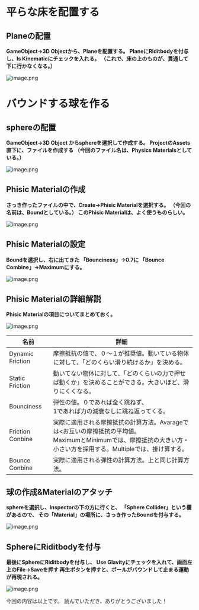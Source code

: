 # 平らな床を配置する

## Planeの配置
**GameObject->3D Objectから、Planeを配置する。
PlaneにRiditbodyを付与し、Is Kinematicにチェックを入れる。
（これで、床の上のものが、貫通して下に行かなくなる。）**

![image.png](https://qiita-image-store.s3.ap-northeast-1.amazonaws.com/0/850380/958ca69a-66d1-f5a1-7e6c-aaaf2dc6bdda.png)

# バウンドする球を作る

## sphereの配置

**GameObject->3D Object からsphereを選択して作成する。
ProjectのAssets直下に、ファイルを作成する
（今回のファイル名は、Physics Materialsとしている。）**

![image.png](https://qiita-image-store.s3.ap-northeast-1.amazonaws.com/0/850380/379ba796-db39-7f95-406e-2ab8d14741c0.png)

## Phisic Materialの作成

**さっき作ったファイルの中で、Create->Phisic Materialを選択する。
（今回の名前は、Boundとしている。）
このPhisic Materialは、よく使うものらしい。**

![image.png](https://qiita-image-store.s3.ap-northeast-1.amazonaws.com/0/850380/0653ce2e-a231-55d8-4c5e-bd0ce3912596.png)

## Phisic Materialの設定

**Boundを選択し、右に出てきた
「Bounciness」->0.7に
「Bounce Combine」->Maximumにする。**

![image.png](https://qiita-image-store.s3.ap-northeast-1.amazonaws.com/0/850380/4dc3e2ab-7e40-0c90-6c65-0b2ce634a46f.png)


## Phisic Materialの詳細解説

**Phisic Materialの項目についてまとめておく。**

![image.png](https://qiita-image-store.s3.ap-northeast-1.amazonaws.com/0/850380/d77f3b6a-5b7a-273d-912a-72f88e24eaeb.png)


|名前|詳細|
|-----|-------------------------------------------|
|Dynamic Friction|摩擦抵抗の値で、０～１が推奨値。動いている物体に対して、「どのくらい滑り続けるか」を決める。|
|Static Friction|動いてない物体に対して、「どのくらいの力で押せば動くか」を決めることができる。大きいほど、滑りにくくなる。|
|Bounciness|弾性の値。０であれば全く跳ねず、<br>1であれば力の減衰なしに跳ね返ってくる。|
|Friction Conbine|実際に適用される摩擦抵抗の計算方法。Avarageでは<お互いの摩擦抵抗の平均値。<br>MaximumとMinimumでは、摩擦抵抗の大きい方・小さい方を採用する。Multipleでは、掛け算する。|
|Bounce Conbine|実際に適用される弾性の計算方法。上と同じ計算方法。|

## 球の作成&Materialのアタッチ

**sphereを選択し、Inspectorの下の方に行くと、
「Sphere Collider」という欄があるので、
その「Material」の場所に、さっき作ったBoundを付与する。**

![image.png](https://qiita-image-store.s3.ap-northeast-1.amazonaws.com/0/850380/2266b916-ea65-a5e6-3a1e-749b9f92afc7.png)

## SphereにRiditbodyを付与

**最後にSphereにRiditbodyを付与し、
Use Glavityにチェックを入れて、画面左上のFile->Saveを押す
再生ボタンを押すと、ボールがバウンドして止まる運動が再現される。**

![image.png](https://qiita-image-store.s3.ap-northeast-1.amazonaws.com/0/850380/94a10f41-c755-0645-ae8f-7d0eea23512b.png)


今回の内容は以上です。
読んでいただき、ありがとうございました！


